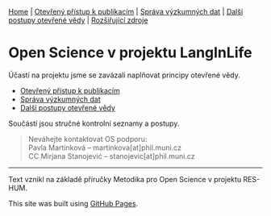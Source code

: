 [Home](/index) | [Otevřený přístup k publikacím](/open-access) | [Správa výzkumných dat](/sprava-dat) | [Další postupy otevřené vědy](/dalsi-postupy) | [Rozšiřující zdroje](/zdroje)

# Open Science v projektu LangInLife

Účastí na projektu jsme se zavázali naplňovat principy otevřené vědy.
- [Otevřený přístup k publikacím](/open-access)
- [Správa výzkumných dat](/sprava-dat)
- [Další postupy otevřené vědy](/dalsi-postupy)

Součástí jsou stručné kontrolní seznamy a postupy.

> Neváhejte kontaktovat OS podporu: <br>
> Pavla Martinková – martinkova[at]phil.muni.cz <br>
> CC Mirjana Stanojević – stanojevic[at]phil.muni.cz

---

Text vznikl na základě příručky Metodika pro Open Science v projektu RES-HUM.

This site was built using [GitHub Pages](https://pages.github.com/).
